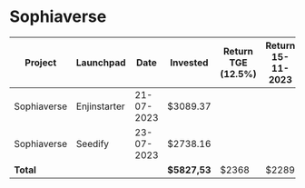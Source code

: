 # Sophiaverse



<table data-full-width="true"><thead><tr><th width="141">Project</th><th width="138">Launchpad</th><th width="132">Date</th><th width="133">Invested</th><th>Return TGE (12.5%)</th><th width="175">Return 15-11-2023</th><th>PNL</th></tr></thead><tbody><tr><td>Sophiaverse</td><td>Enjinstarter</td><td>21-07-2023</td><td>$3089.37</td><td></td><td></td><td></td></tr><tr><td>Sophiaverse</td><td>Seedify</td><td>23-07-2023</td><td>$2738.16</td><td></td><td></td><td></td></tr><tr><td><strong>Total</strong></td><td></td><td></td><td><strong>$5827,53</strong></td><td>$2368</td><td>$2289</td><td></td></tr></tbody></table>
